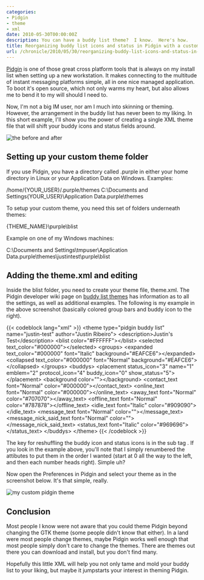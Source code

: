 ```yaml
---
categories:
- Pidgin
- theme
- xml
date: 2010-05-30T00:00:00Z
description: You can have a buddy list theme?  I know.  Here's how.
title: Reorganizing buddy list icons and status in Pidgin with a custom theme
url: /chronicle/2010/05/30/reorganizing-buddy-list-icons-and-status-in-pidgin-with-a-custom-theme/
---
```


<a href="http://www.pidgin.im/">Pidgin</a> is one of those great cross platform tools that is always on my install list when setting up a new workstation.  It makes connecting to the multitude of instant messaging platforms simple, all in one nice managed application. To boot it's open source, which not only warms my heart, but also allows me to bend it to my will should I need to.

Now, I'm not a big IM user, nor am I much into skinning or theming.  However, the arrangement in the buddy list has never been to my liking. In this short example, I'll show you the power of creating a single XML theme file that will shift your buddy icons and status fields around.

<img src="/images/blog/2010/05/pidgin-theme01.jpg" alt="the before and after" >

##  Setting up your custom theme folder
If you use Pidgin, you have a directory called .purple in either your home directory in Linux or your Application Data on Windows. Examples:

/home/{YOUR_USER}/.purple/themes
C:\Documents and Settings\{YOUR_USER}\Application Data\.purple\themes

To setup your custom theme, you need this set of folders underneath themes:

{THEME_NAME}\purple\blist

Example on one of my Windows machines:

C:\Documents and Settings\tmpuser\Application Data\.purple\themes\justintest\purple\blist

## Adding the theme.xml and editing
Inside the blist folder, you need to create your theme file, theme.xml.  The Pidgin developer wiki page on <a href="http://developer.pidgin.im/wiki/BuddyListThemes">buddy list themes</a> has information as to all the settings, as well as additional examples.  The following is my example in the above screenshot (basically colored group bars and buddy icon to the right).

{{< codeblock lang="xml" >}}
&lt;theme type=&quot;pidgin buddy list&quot; name=&quot;justin-test&quot; author=&quot;Justin Ribeiro&quot;&gt;
  &lt;description&gt;Justin&apos;s Test&lt;/description&gt;
  &lt;blist color=&quot;#FFFFFF&quot;&gt;&lt;/blist&gt;
  &lt;selected text_color=&quot;#000000&quot;&gt;&lt;/selected&gt;
  &lt;groups&gt;
    &lt;expanded text_color=&quot;#000000&quot; font=&quot;Italic&quot; background=&quot;#EAFCE6&quot;&gt;&lt;/expanded&gt;
    &lt;collapsed text_color=&quot;#000000&quot; font=&quot;Normal&quot; background=&quot;#EAFCE6&quot;&gt;&lt;/collapsed&gt;
  &lt;/groups&gt;
  &lt;buddys&gt;
    &lt;placement status_icon=&quot;3&quot; name=&quot;1&quot; emblem=&quot;2&quot; protocol_icon=&quot;4&quot; buddy_icon=&quot;0&quot; show_status=&quot;5&quot;&gt;&lt;/placement&gt;
    &lt;background color=&quot;&quot;&gt;&lt;/background&gt;
    &lt;contact_text font=&quot;Normal&quot; color=&quot;#000000&quot;&gt;&lt;/contact_text&gt;
    &lt;online_text font=&quot;Normal&quot; color=&quot;#000000&quot;&gt;&lt;/online_text&gt;
    &lt;away_text font=&quot;Normal&quot; color=&quot;#707070&quot;&gt;&lt;/away_text&gt;
    &lt;offline_text font=&quot;Normal&quot; color=&quot;#787878&quot;&gt;&lt;/offline_text&gt;
    &lt;idle_text font=&quot;Italic&quot; color=&quot;#909090&quot;&gt;&lt;/idle_text&gt;
    &lt;message_text font=&quot;Normal&quot; color=&quot;&quot;&gt;&lt;/message_text&gt;
    &lt;message_nick_said_text font=&quot;Normal&quot; color=&quot;&quot;&gt;&lt;/message_nick_said_text&gt;
    &lt;status_text font=&quot;Italic&quot; color=&quot;#969696&quot;&gt;&lt;/status_text&gt;
  &lt;/buddys&gt;
&lt;/theme&gt;
{{< /codeblock >}}

The key for reshuffling the buddy icon and status icons is in the <buddys> sub tag <placement>.  If you look in the example above, you'll note that I simply renumbered the attibutes to put them in the order I wanted (start at 0 all the way to the left, and then each number heads right).  Simple uh?

Now open the Preferences in Pidgin and select your theme as in the screenshot below.  It's that simple, really.

<img src="/images/blog/2010/05/pidgin-theme02.jpg" alt="my custom pidgin theme">

## Conclusion
Most people I know were not aware that you could theme Pidgin beyond changing the GTK theme (some people didn't know that either).  In a land were most people change themes, maybe Pidgin works well enough that most people simply don't care to change the themes.  There are themes out there you can download and install, but you don't find many.

Hopefully this little XML will help you not only tame and mold your buddy list to your liking, but maybe it jumpstarts your interest in theming Pidgin.
